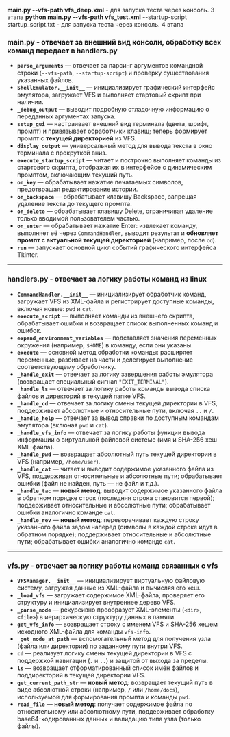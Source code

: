 **main.py --vfs-path vfs_deep.xml** - для запуска теста через консоль. 3 этапа 
**python main.py --vfs-path vfs_test.xml** --startup-script startup_script.txt - для запуска теста через консоль. 4 этапа 

### **main.py** - отвечает за внешний вид консоли, обработку всех команд передает в handlers.py 

- **`parse_arguments`** — отвечает за парсинг аргументов командной строки (`--vfs-path`, `--startup-script`) и проверку существования указанных файлов.  
- **`ShellEmulator.__init__`** — инициализирует графический интерфейс эмулятора, загружает VFS и выполняет стартовый скрипт при наличии.  
- **`_debug_output`** — выводит подробную отладочную информацию о переданных аргументах запуска.  
- **`setup_gui`** — настраивает внешний вид терминала (цвета, шрифт, промпт) и привязывает обработчики клавиш; теперь формирует промпт с **текущей директорией** из VFS.  
- **`display_output`** — универсальный метод для вывода текста в окно терминала с прокруткой вниз.  
- **`execute_startup_script`** — читает и построчно выполняет команды из стартового скрипта, отображая их в интерфейсе с динамическим промптом, включающим текущий путь.  
- **`on_key`** — обрабатывает нажатие печатаемых символов, предотвращая редактирование истории.  
- **`on_backspace`** — обрабатывает клавишу Backspace, запрещая удаление текста до текущего промпта.  
- **`on_delete`** — обрабатывает клавишу Delete, ограничивая удаление только вводимой пользователем частью.  
- **`on_enter`** — обрабатывает нажатие Enter: извлекает команду, выполняет её через `CommandHandler`, выводит результат и **обновляет промпт с актуальной текущей директорией** (например, после `cd`).  
- **`run`** — запускает основной цикл событий графического интерфейса Tkinter.

---

### **handlers.py** - отвечает за логику работы команд из linux

- **`CommandHandler.__init__`** — инициализирует обработчик команд, загружает VFS из XML-файла и регистрирует доступные команды, включая новые: `pwd` и `cat`.  
- **`execute_script`** — выполняет команды из внешнего скрипта, обрабатывает ошибки и возвращает список выполненных команд и ошибок.  
- **`expand_environment_variables`** — подставляет значения переменных окружения (например, `$HOME`) в команду, если они указаны.  
- **`execute`** — основной метод обработки команды: расширяет переменные, разбивает на части и делегирует выполнение соответствующему обработчику.  
- **`_handle_exit`** — отвечает за логику завершения работы эмулятора (возвращает специальный сигнал `"EXIT_TERMINAL"`).  
- **`_handle_ls`** — отвечает за логику работы команды вывода списка файлов и директорий в текущей папке VFS.  
- **`_handle_cd`** — отвечает за логику смены текущей директории в VFS, поддерживает абсолютные и относительные пути, включая `..` и `/`.  
- **`_handle_help`** — отвечает за вывод справки по доступным командам эмулятора (включая `pwd` и `cat`).  
- **`_handle_vfs_info`** — отвечает за логику работы функции вывода информации о виртуальной файловой системе (имя и SHA-256 хеш XML-файла).  
- **`_handle_pwd`** —  возвращает абсолютный путь текущей директории в VFS (например, `/home/user`).  
- **`_handle_cat`** —  читает и выводит содержимое указанного файла из VFS, поддерживая относительные и абсолютные пути; обрабатывает ошибки (файл не найден, путь — не файл и т.д.).
- **`_handle_tac`** — **новый метод**: выводит содержимое указанного файла в обратном порядке строк (последняя строка становится первой); поддерживает относительные и абсолютные пути; обрабатывает ошибки аналогично команде `cat`.
- **`_handle_rev`** — **новый метод**: переворачивает каждую строку указанного файла задом наперёд (символы в каждой строке идут в обратном порядке); поддерживает относительные и абсолютные пути; обрабатывает ошибки аналогично команде `cat`.
---

### **vfs.py** - отвечает за логику работы команд связанных с vfs

- **`VFSManager.__init__`** — инициализирует виртуальную файловую систему, загружая данные из XML-файла и вычисляя его хеш.  
- **`_load_vfs`** — загружает содержимое XML-файла, проверяет его структуру и инициализирует внутреннее дерево VFS.  
- **`_parse_node`** — рекурсивно преобразует XML-элементы (`<dir>`, `<file>`) в иерархическую структуру данных в памяти.  
- **`get_vfs_info`** — возвращает строку с именем VFS и SHA-256 хешем исходного XML-файла для команды `vfs-info`.  
- **`_get_node_at_path`** — вспомогательный метод для получения узла (файла или директории) по заданному пути внутри VFS.  
- **`cd`** — реализует логику смены текущей директории в VFS с поддержкой навигации (`.` и `..`) и защитой от выхода за пределы.  
- **`ls`** — возвращает отформатированный список имён файлов и поддиректорий в текущей директории VFS.  
- **`get_current_path_str`** — **новый метод**: возвращает текущий путь в виде абсолютной строки (например, `/` или `/home/docs`), используемой для формирования промпта и команды `pwd`.  
- **`read_file`** — **новый метод**: получает содержимое файла по относительному или абсолютному пути, поддерживает обработку base64-кодированных данных и валидацию типа узла (только файлы).
